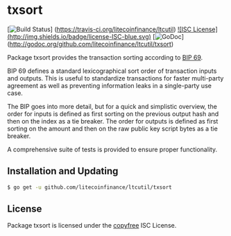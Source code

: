 txsort
======

[![Build Status](http://img.shields.io/travis/litecoinfinance/ltcutil.svg)]
(https://travis-ci.org/litecoinfinance/ltcutil) [![ISC License]
(http://img.shields.io/badge/license-ISC-blue.svg)](http://copyfree.org)
[![GoDoc](http://img.shields.io/badge/godoc-reference-blue.svg)]
(http://godoc.org/github.com/litecoinfinance/ltcutil/txsort)

Package txsort provides the transaction sorting according to [BIP 69](https://github.com/litecoin/bips/blob/master/bip-0069.mediawiki).

BIP 69 defines a standard lexicographical sort order of transaction inputs and
outputs.  This is useful to standardize transactions for faster multi-party
agreement as well as preventing information leaks in a single-party use case.

The BIP goes into more detail, but for a quick and simplistic overview, the
order for inputs is defined as first sorting on the previous output hash and
then on the index as a tie breaker.  The order for outputs is defined as first
sorting on the amount and then on the raw public key script bytes as a tie
breaker.

A comprehensive suite of tests is provided to ensure proper functionality.

## Installation and Updating

```bash
$ go get -u github.com/litecoinfinance/ltcutil/txsort
```

## License

Package txsort is licensed under the [copyfree](http://copyfree.org) ISC
License.
